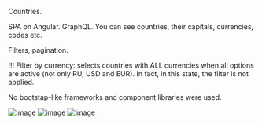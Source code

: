 Countries.

SPA on Angular. GraphQL. You can see countries, their capitals, currencies, codes etc. 

Filters, pagination.

!!! Filter by currency: selects countries with ALL currencies when all options are active (not only RU, USD and EUR). In fact, in this state, the filter is not applied.

No bootstap-like frameworks and component libraries were used.

![image](https://user-images.githubusercontent.com/88574169/218158812-f1eb465a-8fea-4233-8562-2b19ca241598.png)
![image](https://user-images.githubusercontent.com/88574169/218158889-a61e02ec-6546-4a65-b8d9-3b8ea0335c86.png)
![image](https://user-images.githubusercontent.com/88574169/218158927-92c9a66a-a400-4ada-8f6f-857d6068629a.png)
